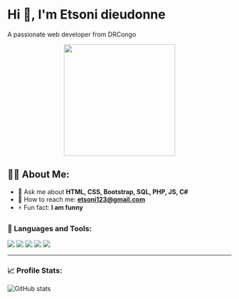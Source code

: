 # Hi 👋, I'm Etsoni dieudonne
A passionate web developer from DRCongo

<p align="center">
  <img src="https:///your-image-link-here.png" width="250"/>
</p>

## 🧑‍💻 About Me:


- 💬 Ask me about **HTML, CSS, Bootstrap, SQL, PHP, JS, C#**
- 📧 How to reach me: **[etsoni123@gmail.com](mailto:etsoni123@gmail.com)**  
- ⚡ Fun fact: **I am funny**

### 🚀 Languages and Tools:
<p align="left">
  <img src="https://img.shields.io/badge/HTML5-E34F26?logo=html5&logoColor=white" />
  <img src="https://img.shields.io/badge/CSS3-1572B6?logo=css3&logoColor=white" />
  <img src="https://img.shields.io/badge/JavaScript-323330?logo=javascript&logoColor=F7DF1E" />
  <img src="https://img.shields.io/badge/PHP-777BB4?logo=php&logoColor=white" />
  <img src="https://img.shields.io/badge/MySQL-00000F?logo=mysql&logoColor=white" />
 
</p>

---

### 📈 Profile Stats:

![GitHub stats](https://github-readme-stats.vercel.app/api?username=etsoni123show_icons=true&theme=radical)
